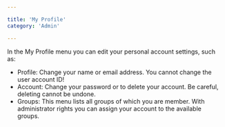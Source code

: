 ```yaml
---

title: 'My Profile'
category: 'Admin'

---
```


In the My Profile menu you can edit your personal account settings, such as:

  * Profile: Change your name or email address. You cannot change the user account ID!
  * Account: Change your password or to delete your account. Be careful, deleting cannot be undone.
  * Groups: This menu lists all groups of which you are member. With administrator rights you can assign your account to the available groups.